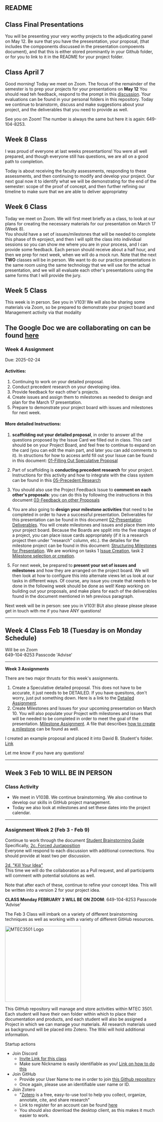 ## README

## Class Final Presentations

You will be presenting your very worthy projects to the adjudicating panel on May 12.  Be sure that you have the presesntation, your proposal, (that includes the compponents discussed in the presentation compoennts document), and that this is either stored prominantly in your Github folder, or for you to link to it in the README for your project folder.  


## Class April 7
Good morning!  Today we meet on Zoom.  The focus of the remainder of the semester is to prep your projects for your presentations on **May 12**  You should read teh feedback, respond to the prompt in this [discussion](https://github.com/entertainmenttechnology/Smith-MTEC3501-HD13-2025S/discussions/73).  Your evaluations can be found in your personal folders in this repository.  Today we continue to brainstorm, discuss and make suggestions about your project, and the deliverables that you need to provide as well.  

See you on Zoom!  The number is always the same but here it is again: 649-104-8253.  


## Week 8 Class
I was proud of everyone at last weeks presentartions! You were all well prepared, and though everyone still has questions, we are all on a good path to completion.  

Today is about receiving the faculty assessments, responding to these assessments, and then continuing to modify and develop your project.  Our next goal now it to identify what we will be demonstrating for the end of the semester: scope of the proof of concept, and then further refining our timeline to make sure that we are able to deliver appropriatey  

## **Week 6 Class**
Today we meet on Zoom.  We will first meet briefly as a class, to look at our plans for creating the necessary materials for our presentation on March 17 (Week 8).  
You should have a set of issues/milestones that will be needed to complete this phase of th eproject, and then I will split the class into individual sessions so you can show me where you are in your process, and I can provide some feedback.  Each person should receive about a half hour, and then we prep for next week, when we will do a mock run. Note that the next **TWO** classes will be in person.  We want to do our practice presentations in the same room using the same technology that we will use for the actual presentation, and we will all evaluate each other's presentations using the same forms that I will provide the jury.  

## **Week 5 Class**
This week is in person.  See you in V103!  We will also be sharing some materials via Zoom, so be prepared to demonstrate your project board and Management activity via that modality  

The Google Doc we are collaborating on can be found [here](https://docs.google.com/document/d/1sRqZ3h3i92Dw6U8cKZgi_KjgTbr03019x49mtbZEjRA/edit?usp=sharing)
---

### **Week 4 Assignment**

Due: 2025-02-24  

#### Activities: 
1. Continuing to work on your detailed proposal.
2. Conduct precedent research on your developing idea.
3. Provide feedback for each other's projects.
4. Create issues and assign them to milestones as needed to design and plan for the March 17 presentation.
5. Prepare to demonstrate your project board with issues and milestones for next week.

#### More detailed Instructions:

1. **scaffolding out your detailed proposal**, in order to answer all the questions proposed by the Issue Card we filled out in class.  This card should be on your Project Board, and feel free to continue to expand on the card (you can edit the main part, and later you can add comments to it). In structions for how to access anfd fill out your Issue can be found in this document: [01-Filling Out Speculative Proposal](https://github.com/entertainmenttechnology/Smith-MTEC3501-HD13-2025S/blob/main/documents-Class/04_Detailed_Speculative_Proposal/01-Filling_Out_Speculative_Proposal_issue.md)

2. Part of scaffolding is **conducting precedent research** for your project.  Instructions for this activity and how to integrate with the class system can be found in this [05-Precedent Research](https://github.com/entertainmenttechnology/Smith-MTEC3501-HD13-2025S/blob/main/documents-Class/04_Detailed_Speculative_Proposal/05-Precedent%20Research.md)

3. You should also use the Project Feedback Issue to **comment on each other's proposals**:  you can do this by following the instructions in this document [03-Feedback on other Proposals](https://github.com/entertainmenttechnology/Smith-MTEC3501-HD13-2025S/blob/main/documents-Class/04_Detailed_Speculative_Proposal/03-Feedback%20on%20Other%20Proposals.md)  

4. You are also going to **design your milestone activities** that need to be completed in order to have a successful presentation.  Deliverables for this presentation can be found in this document [02-Presentation Deliverables](https://github.com/entertainmenttechnology/Smith-MTEC3501-HD13-2025S/blob/main/documents-Class/04_Detailed_Speculative_Proposal/02-Presentation_Deliverables.md).  You will create milestones and issues and place them into your project board.  Because the Boards are spplit into the five stages of a project, you can place issue cards appropriately (if it is a research project then under "research" column, etc.).  the detailes for the milestone project can be found in this document: [Structuring Milestones for Presentation](documents-Class/03_ProjectTracking/03-Structuring_Milestones_for_Presentation.md).  We are working on tasks 1 [Issue Creation](https://github.com/entertainmenttechnology/Smith-MTEC3501-HD13-2025S/blob/main/documents-Class/03_ProjectTracking/03-Structuring_Milestones_for_Presentation.md#task-1-develop-a-set-of-issues-for-milestone-tracking-github-issues),  task 2 [Milestone selection or creation](https://github.com/entertainmenttechnology/Smith-MTEC3501-HD13-2025S/blob/main/documents-Class/03_ProjectTracking/03-Structuring_Milestones_for_Presentation.md#task-2-select-or-create-milestones-for-your-issues).  

5. For next week, be prepared to **present your set of issues and milestones** and how they are arranged on the project board.  We will then look at how to configure this into alternate views let us look at our tasks in different ways.  Of course, any issue you create that needs to be done in the following week should be done as well!  Keep working on building out your proposals, and make plans for each of the deliverables found in the document mentioned in teh previous paragraph.  

Next week will be in person:  see you in V103!  BUt also please please please get in touch with me if you have ANY questions!  

---

## **Week 4 Class Feb 18 (Tuesday is on Monday Schedule)**  

Will be on Zoom  
649-104-8253 Passcode 'Advise'

--- 

**Week 3 Assignments**

There are two major thrusts for this week's assignments.

1. Create a Speculative detailed proposal.  This does not have to be accurate, it just needs to be DETAILED.  If you have quesitons, don't worry, just put something down.
Here is a link to the [Detailed Assignment](https://github.com/entertainmenttechnology/Smith-MTEC3501-HD13-2025S/blob/main/documents-Class/03_ProjectTracking/03-Detailed-Speculative-Proposal.md).
2. Create Milestones and Issues for your upcoming presentation on March 10.  You will also populate your Project with milestones and issues that will be needed to be completed in order to meet the goal of the presentation. [Milestone Assignment](https://github.com/entertainmenttechnology/Smith-MTEC3501-HD13-2025S/blob/main/documents-Class/03_ProjectTracking/03-Structuring_Milestones_for_Presentation.md).  A file that describes [how to create a milestone](https://github.com/entertainmenttechnology/Smith-MTEC3501-HD13-2025S/blob/main/documents-Class/03_ProjectTracking/Create_A_Milestone.md) can be found as well.

I created an example proposal and placed it into David B. Student's folder. [Link](https://github.com/entertainmenttechnology/Smith-MTEC3501-HD13-2025S/blob/main/projects/David-Student/DBStudent-Clamorous%20ELF%20Detailed%20Speculative%20Proposal.md)  

Let me know if you have any questions!  

---

## **Week 3 Feb 10 WILL BE IN PERSON**   

### Class Activity
- We meet in V103B.  We continue brainstorming.  We also continue to develop our skills in GitHub project management.  
- Today we also look at milestones and set these dates into the project calendar.

---

### **Assignment Week 2 (Feb 3 - Feb 9)**  
Continue to work through the document [Student Brainstorming Guide](https://github.com/entertainmenttechnology/Smith-MTEC3501-HD13-2025S/blob/main/documents-Class/02_Brainstorming/02_Student_Brainstorming_Guide.md)   
Specifically, 
[2c. Forced Juxtaposition](https://github.com/entertainmenttechnology/Smith-MTEC3501-HD13-2025S/blob/main/documents-Class/02_Brainstorming/02_Student_Brainstorming_Guide.md#c-forced-juxtaposition-github-discussions)  
Everyone will respond to each discussion with additional connections.  You should provide at least two per discussion.  

[2d. "Kill Your Idea"](https://github.com/entertainmenttechnology/Smith-MTEC3501-HD13-2025S/blob/main/documents-Class/02_Brainstorming/02_Student_Brainstorming_Guide.md#d-kill-your-idea-test-github-pull-requests)  
This time we will do the collaboration as a Pull request, and all participants will comment with potential solutions as well.  

Note that after each of these, continue to refine your concept Idea.  This will be written into a version 2 for your project idea.




**CLASS Monday FEBRUARY 3 WILL BE ON ZOOM**: 649-104-8253 Passcode 'Advise'  

The Feb 3 Class will imbark on a variety of different brainstorming techniques as well as working with a variety of different GitHub resources.


<img src="https://raw.githubusercontent.com/davidbrucesmith/Smith-MTEC3501-HD13-2025S/main/assets/images/DALL%C2%B7E%202025-01-26%2010.48.43%20-%20MTEC3501-logo%20.jpeg"  alt="MTEC3501 Logo" style="width: 250px; height: auto;">

This GitHub repository will manage and store activities within MTEC 3501.  Each student will have their own folder within which to place their documentation and products, and each student will also be assigned a Project in which we can manage your materials.  All research materials used as background will be placed into Zotero. The Wiki will hold additional information.  

Startup actions

- Join Discord
  - [Invite Link for this class](https://discord.gg/w2KpK6JRfJ)
  - Make sure Nickname is easily identifiable as you! [Link on how to do this](https://www.wikihow.com/Change-Discord-Nickname)
- Join GitHub
  - Provide your User Name to me in order to join [this Github repository](https://github.com/entertainmenttechnology/Smith-MTEC3501-HD13-2025S)
  - Once again, please use an identifiable user name or ID.
- Join Zotero
  - "[Zotero](https://www.zotero.org/) is a free, easy-to-use tool to help you collect, organize, annotate, cite, and share research"
  - Link to register for an account can be found [here](https://www.zotero.org/user/register/)
  - You should also download the desktop client, as this makes it much easier to work.

 

